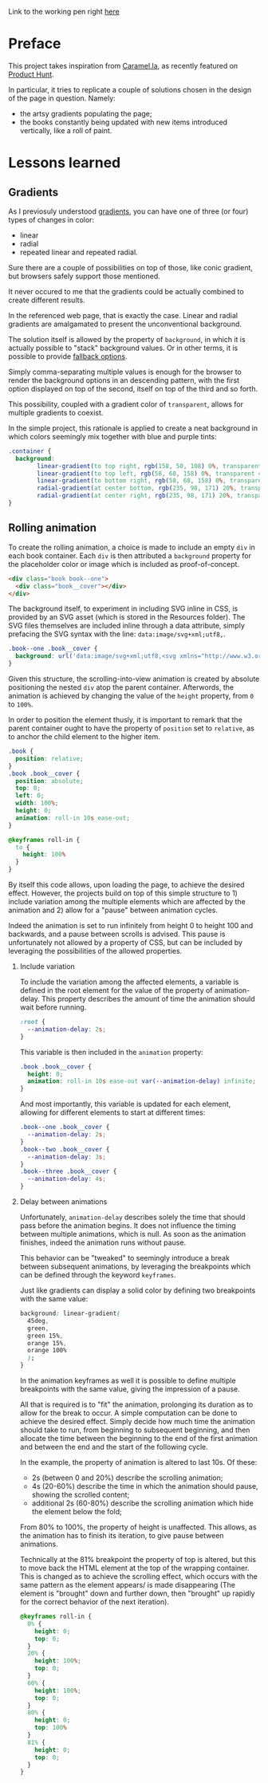 Link to the working pen right [here](https://codepen.io/borntofrappe/full/VXMVxK/)

# Preface 

This project takes inspiration from [Caramel.la](https://caramel.la/), as recently featured on [Product Hunt](https://www.producthunt.com/).

In particular, it tries to replicate a couple of solutions chosen in the design of the page in question. Namely:

- the artsy gradients populating the page;
- the books constantly being updated with new items introduced vertically, like a roll of paint.

# Lessons learned

## Gradients

As I previosuly understood [gradients](https://css-tricks.com/css3-gradients/), you can have one of three (or four) types of changes in color:

- linear
- radial
- repeated linear and repeated radial.

Sure there are a couple of possibilities on top of those, like conic gradient, but browsers safely support those mentioned.

It never occured to me that the gradients could be actually combined to create different results. 

In the referenced web page, that is exactly the case.
Linear and radial gradients are amalgamated to present the unconventional background.

The solution itself is allowed by the property of `background`, in which it is actually possible to "stack" background values. 
Or in other terms, it is possible to provide [fallback options](https://css-tricks.com/css-basics-using-multiple-backgrounds/). 

Simply comma-separating multiple values is enough for the browser to render the background options in an descending pattern, 
with the first option displayed on top of the second, itself on top of the third and so forth.

This possibility, coupled with a gradient color of `transparent`, allows for multiple gradients to coexist.

In the simple project, this rationale is applied to create a neat background in which colors seemingly mix together with blue and purple tints:

```CSS
.container {
  background: 
        linear-gradient(to top right, rgb(158, 50, 108) 0%, transparent 60%), 
        linear-gradient(to top left, rgb(58, 68, 158) 0%, transparent 40%), 
        linear-gradient(to bottom right, rgb(58, 68, 158) 0%, transparent 40%), 
        radial-gradient(at center bottom, rgb(235, 98, 171) 20%, transparent 70%), 
        radial-gradient(at center right, rgb(235, 98, 171) 20%, transparent 90%);
}
```

## Rolling animation

To create the rolling animation, a choice is made to include an empty `div` in each book container. Each `div` is then attributed a `background` property for the placeholder color or image which is included as proof-of-concept. 

```HTML
<div class="book book--one">
  <div class="book__cover"></div>
</div>
```

The background itself, to experiment in including SVG inline in CSS, is provided by an SVG asset (which is stored in the Resources folder). The SVG files themselves are included inline through a data attribute, simply prefacing the SVG syntax with the line: `data:image/svg+xml;utf8,`. 

```CSS
.book--one .book__cover {
  background: url('data:image/svg+xml;utf8,<svg xmlns="http://www.w3.org/2000/svg" width="200" height="250" viewBox="0 0 52.917 66.146"><path fill="#e94e3e" d="M0 0h52.917v66.146H0z"/><g fill="none" stroke="#d4e0e5" stroke-width=".265"><path d="M20.41 27.527c.304-.275.52.273.457.504-.171.625-.986.687-1.464.41-.856-.498-.9-1.681-.362-2.426.789-1.093 2.384-1.12 3.386-.315 1.335 1.073 1.342 3.091.267 4.347-1.352 1.58-3.8 1.567-5.307.22-1.826-1.63-1.792-4.509-.173-6.268 1.907-2.073 5.219-2.017 7.228-.126 2.32 2.184 2.244 5.93.08 8.19-2.46 2.567-6.641 2.47-9.151.031-2.815-2.735-2.696-7.351.016-10.11 3.01-3.064 8.063-2.923 11.071.062"/><path d="M31.939 15.999c-.275.303.273.52.504.456.625-.171.687-.986.41-1.464-.498-.855-1.681-.9-2.426-.362-1.093.789-1.12 2.384-.315 3.386 1.073 1.335 3.091 1.342 4.347.267 1.58-1.352 1.566-3.8.22-5.307-1.63-1.826-4.509-1.792-6.268-.173-2.073 1.907-2.017 5.219-.126 7.228 2.184 2.32 5.93 2.244 8.19.08 2.567-2.46 2.47-6.641.031-9.15-2.735-2.816-7.351-2.697-10.11.015-3.064 3.01-2.923 8.063.062 11.071"/><path d="M20.978 28.094c.274-.303-.273-.52-.504-.457-.626.172-.688.987-.41 1.465.497.855 1.68.9 2.426.362 1.093-.79 1.12-2.384.315-3.386-1.073-1.335-3.091-1.342-4.347-.268-1.58 1.353-1.567 3.8-.22 5.308 1.63 1.826 4.509 1.792 6.267.173 2.073-1.907 2.018-5.22.126-7.229-2.183-2.32-5.93-2.243-8.189-.079-2.568 2.46-2.47 6.641-.032 9.15 2.736 2.816 7.352 2.697 10.111-.015 3.064-3.01 2.923-8.063-.063-11.072"/><path d="M32.506 16.566c-.303.274-.52-.273-.457-.504.172-.626.987-.688 1.465-.41.855.497.9 1.68.362 2.426-.79 1.093-2.384 1.12-3.386.315-1.335-1.073-1.342-3.091-.268-4.347 1.353-1.58 3.8-1.567 5.308-.22 1.826 1.63 1.791 4.509.173 6.267-1.907 2.073-5.22 2.018-7.229.126-2.32-2.183-2.243-5.93-.079-8.189 2.46-2.568 6.641-2.47 9.15-.032 2.816 2.736 2.697 7.352-.015 10.111-3.01 3.064-8.063 2.923-11.072-.063"/><path d="M20.978 15.999c.274.303-.273.52-.504.456-.626-.171-.688-.986-.41-1.464.497-.855 1.68-.9 2.426-.362 1.093.789 1.12 2.384.315 3.386-1.073 1.335-3.091 1.342-4.347.267-1.58-1.352-1.567-3.8-.22-5.307 1.63-1.826 4.509-1.792 6.267-.173 2.073 1.907 2.018 5.219.126 7.228-2.183 2.32-5.93 2.244-8.189.08-2.568-2.46-2.47-6.641-.032-9.15 2.736-2.816 7.352-2.697 10.111.015 3.064 3.01 2.923 8.063-.063 11.071"/><path d="M32.506 27.527c-.303-.275-.52.273-.457.504.172.625.987.687 1.465.41.855-.497.9-1.681.362-2.426-.79-1.093-2.384-1.12-3.386-.315-1.335 1.073-1.342 3.091-.268 4.347 1.353 1.58 3.8 1.567 5.308.22 1.826-1.63 1.791-4.509.173-6.268-1.907-2.073-5.22-2.017-7.229-.126-2.32 2.184-2.243 5.93-.079 8.19 2.46 2.567 6.641 2.47 9.15.031 2.816-2.735 2.697-7.351-.015-10.11-3.01-3.064-8.063-2.923-11.072.062M20.41 16.566c.304.275.52-.273.457-.504-.171-.626-.986-.688-1.464-.41-.856.497-.9 1.68-.362 2.426.789 1.093 2.384 1.12 3.386.315 1.335-1.073 1.342-3.091.267-4.347-1.352-1.58-3.8-1.567-5.307-.22-1.826 1.63-1.792 4.509-.173 6.267 1.907 2.073 5.219 2.018 7.228.126 2.32-2.183 2.244-5.93.08-8.189-2.46-2.568-6.641-2.47-9.151-.032-2.815 2.736-2.696 7.352.016 10.111 3.01 3.064 8.063 2.923 11.071-.063"/><path d="M31.939 28.094c-.275-.303.273-.52.504-.457.625.172.687.987.41 1.465-.498.855-1.681.9-2.426.362-1.093-.79-1.12-2.384-.315-3.386 1.073-1.335 3.091-1.342 4.347-.268 1.58 1.353 1.566 3.8.22 5.308-1.63 1.826-4.509 1.792-6.268.173-2.073-1.907-2.017-5.22-.126-7.229 2.184-2.32 5.93-2.243 8.19-.079 2.567 2.46 2.47 6.641.031 9.15-2.735 2.816-7.351 2.697-10.11-.015-3.064-3.01-2.923-8.063.062-11.072"/></g><text style="line-height:1.25" x="26.717" y="278.558" font-weight="400" font-size="10.583" font-family="sans-serif" letter-spacing="0" word-spacing="0" stroke-width=".265" transform="translate(0 -230.854)"><tspan x="26.717" y="278.558" style="text-align:center" text-anchor="middle" fill="#d4e0e5">Blink</tspan><tspan x="26.717" y="291.788" style="text-align:center" text-anchor="middle" fill="#d4e0e5">Twice</tspan></text></svg>');
}
```

Given this structure, the scrolling-into-view animation is created by absolute positioning the nested `div` atop the parent container. Afterwords, the animation is achieved by changing the value of the `height` property, from `0` to `100%`. 

In order to position the element thusly, it is important to remark that the parent container ought to have the property of `position` set to `relative`, as to anchor the child element to the higher item.

```CSS
.book {
  position: relative;
}
.book .book__cover {
  position: absolute;
  top: 0;
  left: 0;
  width: 100%;
  height: 0;
  animation: roll-in 10s ease-out;
}

@keyframes roll-in {
  to {
    height: 100%
  }
}
```

By itself this code allows, upon loading the page, to achieve the desired effect. However, the projects build on top of this simple structure to 1) include variation among the multiple elements which are affected by the animation and 2) allow for a "pause" between animation cycles.

Indeed the animation is set to run infinitely from height 0 to height 100 and backwards, and a pause between scrolls is advised. This pause is unfortunately not allowed by a property of CSS, but can be included by leveraging the possibilities of the allowed properties.

1. Include variation

    To include the variation among the affected elements, a variable is defined in the root element for the value of the property of animation-delay. This property describes the amount of time the animation should wait before running.

    ```CSS
    :root {
      --animation-delay: 2s;
    }
    ```

    This variable is then included in the `animation` property:

    ```CSS
    .book .book__cover {
      height: 0;
      animation: roll-in 10s ease-out var(--animation-delay) infinite;
    }
    ```

    And most importantly, this variable is updated for each element, allowing for different elements to start at different times:

    ```CSS
    .book--one .book__cover {
      --animation-delay: 2s;
    }
    .book--two .book__cover {
      --animation-delay: 3s;
    }
    .book--three .book__cover {
      --animation-delay: 4s;
    }
    ```

1. Delay between animations

    Unfortunately, `animation-delay` describes solely the time that should pass before the animation begins. It does not influence the timing between multiple animations, which is null. As soon as the animation finishes, indeed the animation runs without pause.

    This behavior can be "tweaked" to seemingly introduce a break between subsequent animations, by leveraging the breakpoints which can be defined through the keyword `keyframes`.

    Just like gradients can display a solid color by defining two breakpoints with the same value:

    ```CSS
    background: linear-gradient(
      45deg,
      green,
      green 15%,
      orange 15%,
      orange 100%    
      );
    }
    ```

    In the animation keyframes as well it is possible to define multiple breakpoints with the same value, giving the impression of a pause.

    All that is required is to "fit" the animation, prolonging its duration as to allow for the break to occur. A simple computation can be done to achieve the desired effect. Simply decide how much time the animation should take to run, from beginning to subsequent beginning, and then allocate the time between the beginning to the end of the first animation and between the end and the start of the following cycle.

    In the example, the property of animation is altered to last 10s. Of these:
    - 2s (between 0 and 20%) describe the scrolling animation;
    - 4s (20-60%) describe the time in which the animation should pause, showing the scrolled content;
    - additional 2s (60-80%) describe the scrolling animation which hide the element below the fold;

    From 80% to 100%, the property of height is unaffected. This allows, as the animation has to finish its iteration, to give pause between animations. 

    Technically at the 81% breakpoint the property of top is altered, but this to move back the HTML element at the top of the wrapping container. This is changed as to achieve the scrolling effect, which occurs with the same pattern as the element appears/ is made disappearing (The element is "brought" down and further down, then "brought" up rapidly for the correct behavior of the next iteration).

    ```CSS
    @keyframes roll-in {
      0% {
        height: 0;
        top: 0;
      }
      20% {
        height: 100%;
        top: 0;
      }
      60% {
        height: 100%;
        top: 0;
      }
      80% {
        height: 0;
        top: 100%
      }
      81% {
        height: 0;
        top: 0;
      }
    }
    ``` 
